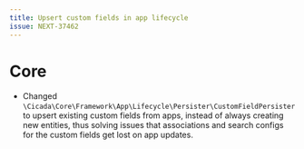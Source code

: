 ```yaml
---
title: Upsert custom fields in app lifecycle
issue: NEXT-37462
---
```

# Core
* Changed `\Cicada\Core\Framework\App\Lifecycle\Persister\CustomFieldPersister` to upsert existing custom fields from apps, instead of always creating new entities, thus solving issues that associations and search configs for the custom fields get lost on app updates.
